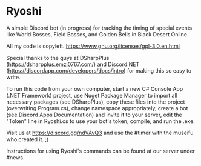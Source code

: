 # Ryoshi
A simple Discord bot (in progress) for tracking the timing of special events like World Bosses, Field Bosses, and Golden Bells in Black Desert Online.

All my code is copyleft. https://www.gnu.org/licenses/gpl-3.0.en.html

Special thanks to the guys at DSharpPlus (https://dsharpplus.emzi0767.com/) and Discord.NET (https://discordapp.com/developers/docs/intro) for making this so easy to write.

To run this code from your own computer, start a new C# Console App (.NET Framework) project, use Nuget Package Manager to import all necessary packages (see DSharpPlus), copy these files into the project (overwriting Program.cs), change namespace appropriately, create a bot (see Discord Apps Documentation) and invite it to your server, edit the "Token" line in Ryoshi.cs to use your bot's token, compile, and run the .exe.

Visit us at https://discord.gg/ndVAvQ3 and use the #timer with the museifu who created it. ;)

Instructions for using Ryoshi's commands can be found at our server under #news.
